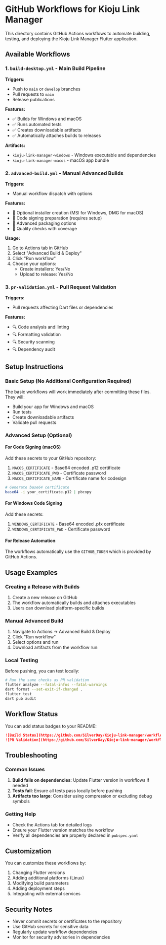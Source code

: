 # GitHub Workflows for Kioju Link Manager

This directory contains GitHub Actions workflows to automate building, testing, and deploying the Kioju Link Manager Flutter application.

## Available Workflows

### 1. `build-desktop.yml` - Main Build Pipeline

**Triggers:**
- Push to `main` or `develop` branches
- Pull requests to `main`
- Release publications

**Features:**
- ✅ Builds for Windows and macOS
- ✅ Runs automated tests
- ✅ Creates downloadable artifacts
- ✅ Automatically attaches builds to releases

**Artifacts:**
- `kioju-link-manager-windows` - Windows executable and dependencies
- `kioju-link-manager-macos` - macOS app bundle

### 2. `advanced-build.yml` - Manual Advanced Builds

**Triggers:**
- Manual workflow dispatch with options

**Features:**
- 🔧 Optional installer creation (MSI for Windows, DMG for macOS)
- 🔧 Code signing preparation (requires setup)
- 🔧 Advanced packaging options
- 🔧 Quality checks with coverage

**Usage:**
1. Go to Actions tab in GitHub
2. Select "Advanced Build & Deploy"
3. Click "Run workflow"
4. Choose your options:
   - Create installers: Yes/No
   - Upload to release: Yes/No

### 3. `pr-validation.yml` - Pull Request Validation

**Triggers:**
- Pull requests affecting Dart files or dependencies

**Features:**
- 🔍 Code analysis and linting
- 🔍 Formatting validation
- 🔍 Security scanning
- 🔍 Dependency audit

## Setup Instructions

### Basic Setup (No Additional Configuration Required)

The basic workflows will work immediately after committing these files. They will:
- Build your app for Windows and macOS
- Run tests
- Create downloadable artifacts
- Validate pull requests

### Advanced Setup (Optional)

#### For Code Signing (macOS)

Add these secrets to your GitHub repository:

1. `MACOS_CERTIFICATE` - Base64 encoded .p12 certificate
2. `MACOS_CERTIFICATE_PWD` - Certificate password
3. `MACOS_CERTIFICATE_NAME` - Certificate name for codesign

```bash
# Generate base64 certificate
base64 -i your_certificate.p12 | pbcopy
```

#### For Windows Code Signing

Add these secrets:
1. `WINDOWS_CERTIFICATE` - Base64 encoded .pfx certificate
2. `WINDOWS_CERTIFICATE_PWD` - Certificate password

#### For Release Automation

The workflows automatically use the `GITHUB_TOKEN` which is provided by GitHub Actions.

## Usage Examples

### Creating a Release with Builds

1. Create a new release on GitHub
2. The workflow automatically builds and attaches executables
3. Users can download platform-specific builds

### Manual Advanced Build

1. Navigate to Actions → Advanced Build & Deploy
2. Click "Run workflow"
3. Select options and run
4. Download artifacts from the workflow run

### Local Testing

Before pushing, you can test locally:

```bash
# Run the same checks as PR validation
flutter analyze --fatal-infos --fatal-warnings
dart format --set-exit-if-changed .
flutter test
dart pub audit
```

## Workflow Status

You can add status badges to your README:

```markdown
![Build Status](https://github.com/SilverDay/Kioju-link-manager/workflows/Build%20Desktop%20Apps/badge.svg)
![PR Validation](https://github.com/SilverDay/Kioju-link-manager/workflows/PR%20Validation/badge.svg)
```

## Troubleshooting

### Common Issues

1. **Build fails on dependencies**: Update Flutter version in workflows if needed
2. **Tests fail**: Ensure all tests pass locally before pushing
3. **Artifacts too large**: Consider using compression or excluding debug symbols

### Getting Help

- Check the Actions tab for detailed logs
- Ensure your Flutter version matches the workflow
- Verify all dependencies are properly declared in `pubspec.yaml`

## Customization

You can customize these workflows by:

1. Changing Flutter versions
2. Adding additional platforms (Linux)
3. Modifying build parameters
4. Adding deployment steps
5. Integrating with external services

## Security Notes

- Never commit secrets or certificates to the repository
- Use GitHub secrets for sensitive data
- Regularly update workflow dependencies
- Monitor for security advisories in dependencies